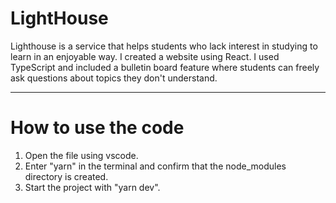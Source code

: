 # LightHouse

Lighthouse is a service that helps students who lack interest in studying to learn in an enjoyable way.
I created a website using React.
I used TypeScript and included a bulletin board feature where students can freely ask questions about topics they don't understand.

---

# How to use the code

1. Open the file using vscode.
2. Enter "yarn" in the terminal and confirm that the node_modules directory is created.
3. Start the project with "yarn dev".

